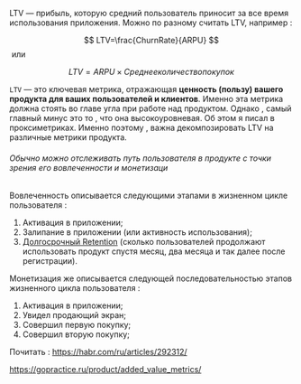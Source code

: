LTV — прибыль, которую средний пользователь приносит за все время использования приложения. Можно по разному считать LTV, например : 

$$
LTV=\frac{ChurnRate}{ARPU}
$$​
или 

$$
LTV=ARPU×Среднее количество покупок
$$

`LTV` — это ключевая метрика, отражающая **ценность (пользу) вашего продукта для ваших пользователей и клиентов**. Именно эта метрика должна стоять во главе угла при работе над продуктом. Однако , самый главный минус это то , что она высокоуровневая. Об этом я писал в проксиметриках. Именно поэтому , важна декомпозировать LTV на различные метрики продукта. 

<h6>Обычно можно отслеживать путь пользователя в продукте с точки зрения его вовлеченности и монетизаци</h6>

Вовлеченность описывается следующими этапами в жизненном цикле пользователя :
1. Активация в приложении;
2. Залипание в приложении (или активность использования);
3. [Долгосрочный Retention](https://gopractice.ru/product/retention/) (сколько пользователей продолжают использовать продукт спустя месяц, два месяца и так далее после регистрации).

Монетизация же описывается следующей последовательностью этапов жизненного цикла пользователя :
1. Активация в приложении;
2. Увидел продающий экран;
3. Совершил первую покупку;
4. Совершил вторую покупку;








Почитать : 
https://habr.com/ru/articles/292312/

https://gopractice.ru/product/added_value_metrics/